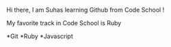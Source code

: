 Hi there, I am Suhas learning Github from Code School ! 

My favorite track in Code School is Ruby

*Git
*Ruby
*Javascript 

